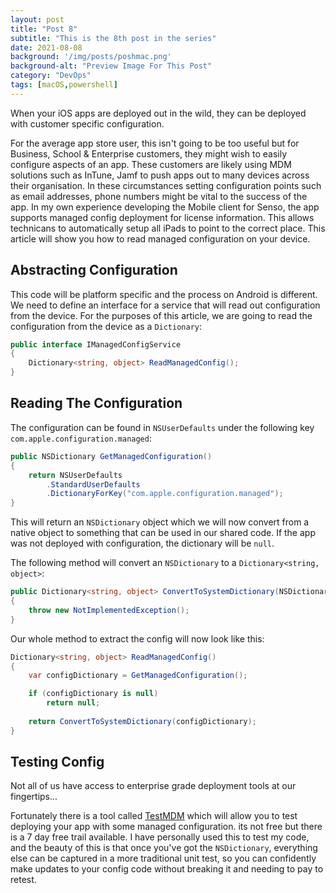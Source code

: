 ```yaml
---
layout: post
title: "Post 8"
subtitle: "This is the 8th post in the series"
date: 2021-08-08
background: '/img/posts/poshmac.png'
background-alt: "Preview Image For This Post"
category: "DevOps"
tags: [macOS,powershell]
---
```


When your iOS apps are deployed out in the wild, they can be deployed with customer specific configuration.

For the average app store user, this isn't going to be too useful but for Business, School & Enterprise customers, they might wish to easily configure aspects of an app. These customers are likely using MDM solutions such as InTune, Jamf to push apps out to many devices across their organisation. In these circumstances setting configuration points such as email addresses, phone numbers might be vital to the success of the app. In my own experience developing the Mobile client for Senso, the app supports managed config deployment for license information. This allows technicans to automatically setup all iPads to point to the correct place. This article will show you how to read managed configuration on your device.

## Abstracting Configuration

This code will be platform specific and the process on Android is different. We need to define an interface for a service that will read out configuration from the device. For the purposes of this article, we are going to read the configuration from the device as a `Dictionary`:

```csharp
public interface IManagedConfigService
{
    Dictionary<string, object> ReadManagedConfig();
}
```

## Reading The Configuration

The configuration can be found in `NSUserDefaults` under the following key `com.apple.configuration.managed`:

```csharp
public NSDictionary GetManagedConfiguration()
{
    return NSUserDefaults
        .StandardUserDefaults
        .DictionaryForKey("com.apple.configuration.managed");
}
```

This will return an `NSDictionary` object which we will now convert from a native object to something that can be used in our shared code. If the app was not deployed with configuration, the dictionary will be `null`.

The following method will convert an `NSDictionary` to a `Dictionary<string, object>`:

```csharp
public Dictionary<string, object> ConvertToSystemDictionary(NSDictionary nsDictionary)
{
    throw new NotImplementedException();
}
```

Our whole method to extract the config will now look like this:

```csharp
Dictionary<string, object> ReadManagedConfig()
{
    var configDictionary = GetManagedConfiguration();

    if (configDictionary is null)
        return null;
    
    return ConvertToSystemDictionary(configDictionary);
}
```

## Testing Config

Not all of us have access to enterprise grade deployment tools at our fingertips...

Fortunately there is a tool called [TestMDM](https://www.testmdmapp.com/) which will allow you to test deploying your app with some managed configuration. its not free but there is a 7 day free trail available. I have personally used this to test my code, and the beauty of this is that once you've got the `NSDictionary`, everything else can be captured in a more traditional unit test, so you can confidently make updates to your config code without breaking it and needing to pay to retest.